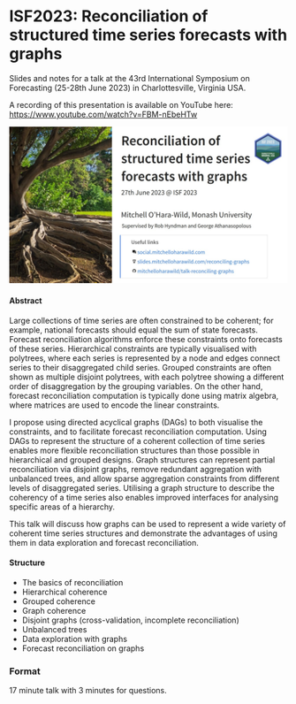 
<!-- README.md is generated from README.Rmd. Please edit that file -->

# ISF2023: Reconciliation of structured time series forecasts with graphs

<!-- badges: start -->
<!-- badges: end -->

Slides and notes for a talk at the 43rd International Symposium on
Forecasting (25-28th June 2023) in Charlottesville, Virginia USA.

A recording of this presentation is available on YouTube here:
<https://www.youtube.com/watch?v=FBM-nEbeHTw>

[![](preview.jpg)](https://www.youtube.com/watch?v=FBM-nEbeHTw)

#### Abstract

Large collections of time series are often constrained to be coherent;
for example, national forecasts should equal the sum of state forecasts.
Forecast reconciliation algorithms enforce these constraints onto
forecasts of these series. Hierarchical constraints are typically
visualised with polytrees, where each series is represented by a node
and edges connect series to their disaggregated child series. Grouped
constraints are often shown as multiple disjoint polytrees, with each
polytree showing a different order of disaggregation by the grouping
variables. On the other hand, forecast reconciliation computation is
typically done using matrix algebra, where matrices are used to encode
the linear constraints.

I propose using directed acyclical graphs (DAGs) to both visualise the
constraints, and to facilitate forecast reconciliation computation.
Using DAGs to represent the structure of a coherent collection of time
series enables more flexible reconciliation structures than those
possible in hierarchical and grouped designs. Graph structures can
represent partial reconciliation via disjoint graphs, remove redundant
aggregation with unbalanced trees, and allow sparse aggregation
constraints from different levels of disaggregated series. Utilising a
graph structure to describe the coherency of a time series also enables
improved interfaces for analysing specific areas of a hierarchy.

This talk will discuss how graphs can be used to represent a wide
variety of coherent time series structures and demonstrate the
advantages of using them in data exploration and forecast
reconciliation.

#### Structure

- The basics of reconciliation
- Hierarchical coherence
- Grouped coherence
- Graph coherence
- Disjoint graphs (cross-validation, incomplete reconciliation)
- Unbalanced trees
- Data exploration with graphs
- Forecast reconciliation on graphs

### Format

17 minute talk with 3 minutes for questions.
